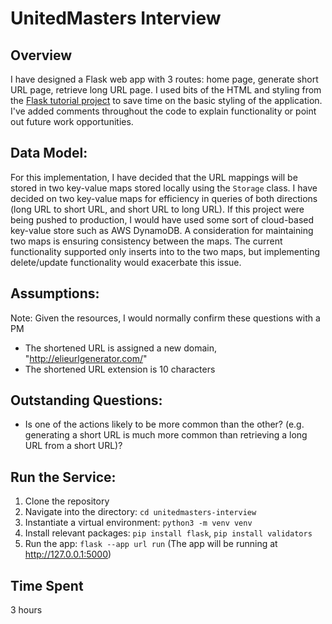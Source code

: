 # UnitedMasters Interview

## Overview
I have designed a Flask web app with 3 routes: home page, generate short URL page,
retrieve long URL page. I used bits of the HTML and styling from the
[Flask tutorial project](https://github.com/pallets/flask/tree/main/examples/tutorial)
to save time on the basic styling of the application. I've added comments throughout the code
to explain functionality or point out future work opportunities.

## Data Model:
For this implementation, I have decided that the URL mappings will be stored in two key-value maps
stored locally using the ```Storage``` class. I have decided on two key-value maps for efficiency
in queries of both directions (long URL to short URL, and short URL to long URL). If this project were being pushed to production, I would have used some sort of cloud-based key-value store such as AWS DynamoDB. A consideration for maintaining two maps is ensuring consistency between the maps. The current functionality supported only inserts into to the two maps, but implementing delete/update functionality would exacerbate this issue.

## Assumptions:
Note: Given the resources, I would normally confirm these questions with a PM

* The shortened URL is assigned a new domain, "http://elieurlgenerator.com/"
* The shortened URL extension is 10 characters

## Outstanding Questions:
* Is one of the actions likely to be more common than the other? (e.g. generating a short URL is much more common than retrieving a long URL from a short URL)?

## Run the Service:
1. Clone the repository
2. Navigate into the directory: ```cd unitedmasters-interview```
3. Instantiate a virtual environment: ```python3 -m venv venv```
4. Install relevant packages: ```pip install flask```, ```pip install validators```
5. Run the app: ```flask --app url run``` (The app will be running at http://127.0.0.1:5000)

## Time Spent
3 hours



